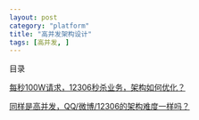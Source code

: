 ```yaml
---
layout: post
category: "platform"
title: "高并发架构设计"
tags: [高并发, ]
---
```


目录

<!-- TOC -->


<!-- /TOC -->

[每秒100W请求，12306秒杀业务，架构如何优化？](https://mp.weixin.qq.com/s/WSocbTKWYBqOSfimdfm_JA)

[同样是高并发，QQ/微博/12306的架构难度一样吗？](https://mp.weixin.qq.com/s/ohwHg3ZQ42F_sAav1rXlyA)
